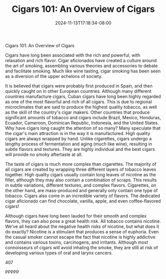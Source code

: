 ﻿---
title: "Cigars 101:  An Overview of Cigars"
date: 2024-11-13T17:18:34-08:00
description: "Cigars Tips for Web Success"
featured_image: "/images/Cigars.jpg"
tags: ["Cigars"]
---

Cigars 101:  An Overview of Cigars

Cigars have long been associated with the rich and powerful, with relaxation and rich flavor.  Cigar aficionados have created a culture around the art of smoking, assembling various theories and accessories to debate and facilitate smoking.  Much like wine tasting, cigar smoking has been seen as a diversion of the upper echelons of society. 

It is believed that cigars were probably first produced in Spain, and then quickly caught on in other European countries.  Although many different countries manufacture cigars, Cuban cigars have long been highly regarded as one of the most flavorful and rich of all cigars.  This is due to regional microclimates that are said to produce the highest quality tobacco, as well as the skill of the country's cigar makers.  Other countries that produce significant amounts of tobacco and cigars include Brazil, Mexico, Honduras, Ecuador, Cameroon, Dominican Republic, Indonesia, and the United States. Why have cigars long caught the attention of so many?  Many speculate that the cigar's main attraction is in the way it is manufactured.  High quality cigars are always wrapped by hand.  Unlike cigarettes, cigars undergo a lengthy process of fermentation and aging (much like wine), resulting in subtle flavors and textures.  They are highly individual and the best cigars will provide no smoky aftertaste at all.  

The taste of cigars is much more complex than cigarettes.  The majority of all cigars are created by wrapping three different layers of tobacco leaves together.  High quality cigars usually contain long leaves of nicotine as the filler, although they may also contain a combination of scraps.  This results in subtle variations, different textures, and complex flavors. Cigarettes, on the other hand, are mass-produced and generally only contain one type of tobacco.  Cigars also come in an incredible variety of flavors. The dedicated cigar aficionado can find chocolate, vanilla, apple, and even coffee-flavored cigars!  

Although cigars have long been lauded for their smooth and complex flavors, they can also pose a great health risk. All tobacco contains nicotine.  We've all heard about the negative health risks of nicotine, but what does it do exactly?  Nicotine is a stimulant that produces a sense of euphoria. Even the casual smoker cannot escape the fact that nicotine is highly addictive and contains various toxins, carcinogens, and irritants.  Although most connoisseurs of cigars will avoid inhaling the smoke, they are still at risk of developing various types of oral and larynx cancers.  

407

PPPPP

